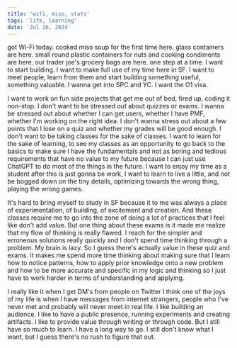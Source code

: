 ```yaml
---
title: 'wifi, miso, stats'
tags: 'life, learning'
date: 'Jul 16, 2024'
---
```


got Wi-Fi today. cooked miso soup for the first time here. glass containers are here. small round plastic containers for nuts and cooking condiments are here. our trader joe's grocery bags are here. one step at a time. I want to start building. I want to make full use of my time here in SF. I want to meet people, learn from them and start building something useful, something valuable. I wanna get into SPC and YC. I want the O1 visa.

I want to work on fun side projects that get me out of bed, fired up, coding it non-stop. I don't want to be stressed out about quizzes or exams. I wanna be stressed out about whether I can get users, whether I have PMF, whether I'm working on the right idea. I don't wanna stress out about a few points that I lose on a quiz and whether my grades will be good enough. I don't want to be taking classes for the sake of classes. I want to learn for the sake of learning, to see my classes as an opportunity to go back to the basics to make sure I have the fundamentals and not as boring and tedious requirements that have no value to my future because I can just use ChatGPT to do most of the things in the future. I want to enjoy my time as a student after this is just gonna be work, I want to learn to live a little, and not be bogged down on the tiny details, optimizing towards the wrong thing, playing the wrong games.

It's hard to bring myself to study in SF because it to me was always a place of experimentation, of building, of excitement and creation. And these classes require me to go into the zone of doing a lot of practices that I feel like don't add value. But one thing about these exams is it made me realize that my flow of thinking is really flawed. I reach for the simpler and erroneous solutions really quickly and I don't spend time thinking through a problem. My brain is lazy. So I guess there's actually value in these quiz and exams. It makes me spend more time thinking about making sure that I learn how to notice patterns, how to apply prior knowledge onto a new problem and how to be more accurate and specific in my logic and thinking so I just have to work harder in terms of understanding and applying.

I really like it when I get DM's from people on Twitter I think one of the joys of my life is when I have messages from internet strangers, people who I've never met and probably will never meet in real life. I like building an audience. I like to have a public presence, running experiments and creating artifacts. I like to provide value through writing or through code. But I still have so much to learn. I have a long way to go. I still don't know what I want, but I guess there's no rush to figure that out.
